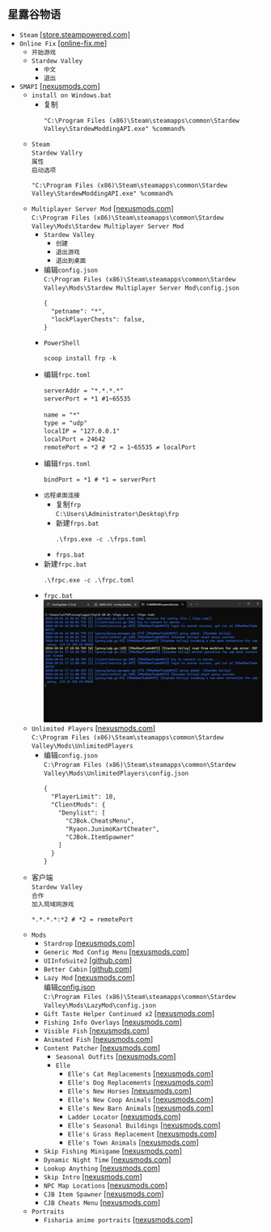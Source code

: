 ## 星露谷物语
* `Steam` [[store.steampowered.com]](https://store.steampowered.com/app/413150/Stardew_Valley/)
* `Online Fix` [[online-fix.me]](https://online-fix.me/games/sandbox/16274-stardew-valley-po-seti.html)
  * `开始游戏`
  * `Stardew Valley`
    * `中文`
    * `退出`
* `SMAPI` [[nexusmods.com]](https://www.nexusmods.com/stardewvalley/mods/2400)
  * `install on Windows.bat`
    * 复制
      ```
      "C:\Program Files (x86)\Steam\steamapps\common\Stardew Valley\StardewModdingAPI.exe" %command%
      ```
  * `Steam`  
`Stardew Vallry`  
`属性`  
`启动选项`
    ```
    "C:\Program Files (x86)\Steam\steamapps\common\Stardew Valley\StardewModdingAPI.exe" %command%
    ```
  * `Multiplayer Server Mod` [[nexusmods.com]](https://www.nexusmods.com/stardewvalley/mods/20659)  
`C:\Program Files (x86)\Steam\steamapps\common\Stardew Valley\Mods\Stardew Multiplayer Server Mod`
    * `Stardew Valley`
      * `创建`
      * `退出游戏`
      * `退出到桌面`
    * 编辑`config.json`  
`C:\Program Files (x86)\Steam\steamapps\common\Stardew Valley\Mods\Stardew Multiplayer Server Mod\config.json`
      ```
      {
        "petname": "*",
        "lockPlayerChests": false,
      }
    * `PowerShell`
      ```
      scoop install frp -k
      ```
    * 编辑`frpc.toml`
      ```
      serverAddr = "*.*.*.*"
      serverPort = *1 #1~65535

      name = "*"
      type = "udp"
      localIP = "127.0.0.1"
      localPort = 24642
      remotePort = *2 # *2 = 1~65535 ≠ localPort
    * 编辑`frps.toml`
      ```
      bindPort = *1 # *1 = serverPort
      ```
    * `远程桌面连接`
      * 复制`frp`  
`C:\Users\Administrator\Desktop\frp`
      * 新建`frps.bat`
        ```
        .\frps.exe -c .\frps.toml
        ```
      * `frps.bat`
    * 新建`frpc.bat`
      ```
      .\frpc.exe -c .\frpc.toml
      ```
    * `frpc.bat`
      ![](/windows/games/repack/stardew%20valley/屏幕截图%202024-10-14%20171211.png)
  * `Unlimited Players` [[nexusmods.com]](https://www.nexusmods.com/stardewvalley/mods/2213)  
`C:\Program Files (x86)\Steam\steamapps\common\Stardew Valley\Mods\UnlimitedPlayers`
    * 编辑`config.json`  
`C:\Program Files (x86)\Steam\steamapps\common\Stardew Valley\Mods\UnlimitedPlayers\config.json`
      ```
      {
        "PlayerLimit": 10,
        "ClientMods": {
          "Denylist": [
            "CJBok.CheatsMenu",
            "Ryaon.JunimoKartCheater",
            "CJBok.ItemSpawner"
          ]
        }
      }
      ```
  * 客户端  
`Stardew Valley`  
`合作`  
`加入局域网游戏`
    ```
    *.*.*.*:*2 # *2 = remotePort
    ```
  * `Mods`
    * `Stardrop` [[nexusmods.com]](https://www.nexusmods.com/stardewvalley/mods/10455)
    * `Generic Mod Config Menu` [[nexusmods.com]](https://www.nexusmods.com/stardewvalley/mods/5098)
    * `UIInfoSuite2` [[github.com]](https://github.com/Annosz/UIInfoSuite2/releases)
    * `Better Cabin` [[github.com]](https://www.nexusmods.com/stardewvalley/mods/25368)
    * `Lazy Mod` [[nexusmods.com]](https://www.nexusmods.com/stardewvalley/mods/22826)  
编辑[config.json](/windows/games/repack/stardew%20valley/lazy%20mod/config.json)  
`C:\Program Files (x86)\Steam\steamapps\common\Stardew Valley\Mods\LazyMod\config.json`
    * `Gift Taste Helper Continued x2` [[nexusmods.com]](https://www.nexusmods.com/stardewvalley/mods/21001)
    * `Fishing Info Overlays` [[nexusmods.com]](https://www.nexusmods.com/stardewvalley/mods/8970)
    * `Visible Fish` [[nexusmods.com]](https://www.nexusmods.com/stardewvalley/mods/8897)
    * `Animated Fish` [[nexusmods.com]](https://www.nexusmods.com/stardewvalley/mods/5735)
    * `Content Patcher` [[nexusmods.com]](https://www.nexusmods.com/stardewvalley/mods/1915)
      * `Seasonal Outfits` [[nexusmods.com]](https://www.nexusmods.com/stardewvalley/mods/5450)
      * `Elle`
        * `Elle's Cat Replacements` [[nexusmods.com]](https://www.nexusmods.com/stardewvalley/mods/3872)
        * `Elle's Dog Replacements` [[nexusmods.com]](https://www.nexusmods.com/stardewvalley/mods/3871)
        * `Elle's New Horses` [[nexusmods.com]](https://www.nexusmods.com/stardewvalley/mods/3169)
        * `Elle's New Coop Animals` [[nexusmods.com]](https://www.nexusmods.com/stardewvalley/mods/3168)
        * `Elle's New Barn Animals` [[nexusmods.com]](https://www.nexusmods.com/stardewvalley/mods/3167)
        * `Ladder Locator` [[nexusmods.com]](https://www.nexusmods.com/stardewvalley/mods/3094)
        * `Elle's Seasonal Buildings` [[nexusmods.com]](https://www.nexusmods.com/stardewvalley/mods/1993)
        * `Elle's Grass Replacement` [[nexusmods.com]](https://www.nexusmods.com/stardewvalley/mods/1967)
        * `Elle's Town Animals` [[nexusmods.com]](https://www.nexusmods.com/stardewvalley/mods/1965)
    * `Skip Fishing Minigame` [[nexusmods.com]](https://www.nexusmods.com/stardewvalley/mods/2697)
    * `Dynamic Night Time` [[nexusmods.com]](https://www.nexusmods.com/stardewvalley/mods/2072)
    * `Lookup Anything` [[nexusmods.com]](https://www.nexusmods.com/stardewvalley/mods/541)
    * `Skip Intro` [[nexusmods.com]](https://www.nexusmods.com/stardewvalley/mods/533)
    * `NPC Map Locations` [[nexusmods.com]](https://www.nexusmods.com/stardewvalley/mods/239)
    * `CJB Item Spawner` [[nexusmods.com]](https://www.nexusmods.com/stardewvalley/mods/93)
    * `CJB Cheats Menu` [[nexusmods.com]](https://www.nexusmods.com/stardewvalley/mods/4)
  * `Portraits`
    * `Fisharia anime portraits` [[nexusmods.com]](https://www.nexusmods.com/stardewvalley/mods/10442)